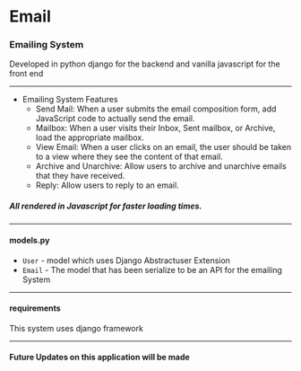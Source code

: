 # Email

### Emailing System 
Developed in python django for the backend and vanilla javascript for the front end
***
+ Emailing System Features
    - Send Mail: When a user submits the email composition form, add JavaScript code to actually send the email.
    - Mailbox: When a user visits their Inbox, Sent mailbox, or Archive, load the appropriate mailbox.
    - View Email: When a user clicks on an email, the user should be taken to a view where they see the content of that email.
    - Archive and Unarchive: Allow users to archive and unarchive emails that they have received.
    - Reply: Allow users to reply to an email.
 ##### All rendered in Javascript for faster loading times.
***
#### models.py
- `User` - model which uses Django Abstractuser Extension
- `Email` - The model that has been serialize to be an API for the emailing System
***
#### requirements
 This system uses django framework
***
#### Future Updates on this application will be made 
